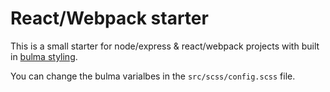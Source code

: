 # React/Webpack starter

This is a small starter for node/express & react/webpack projects with built in [bulma styling](http://wwww.bulma.io).

You can change the bulma varialbes in the `src/scss/config.scss` file.